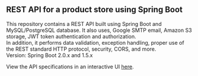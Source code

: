 <h2 id="rest-api-for-a-product-store-using-spring-boot">REST API for a product store using Spring Boot</h2>
<p>This repository contains a REST API built using Spring Boot and MySQL/PostgreSQL database. It also uses, Google SMTP email, Amazon S3 storage, JWT token authentication and authorization.<br>
In addition, it performs data validation, exception handling, proper use of the REST standard HTTP protocol, security, CORS, and more.<br>
Version: Spring Boot 2.0.x and 1.5.x</p>
<p>View the API specifications in an interactive UI <a href="https://restapi-productstore.herokuapp.com/swagger-ui.html">here</a>.</p>

